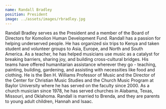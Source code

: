 ```yaml
---
name: Randall Bradley
position: President
image: ../assets/images/rbradley.jpg
---
```

Randall Bradley serves as the President and a member of the Board of
Directors for Komolion Human Development Fund. Randall has a passion
for helping underserved people. He has organized six trips to Kenya and
taken student and volunteer groups to Asia, Europe, and North and South
America. As a teacher, he has helped musicians use music as a catalyst
for breaking barriers, sharing joy, and building cross-cultural bridges.
His teams have offered humanitarian assistance wherever they go -
teaching, painting, building, gardening, and assisting with necessities
like food and clothing. He is the Ben H. Williams Professor of Music and
the Director of the Center for Christian Music Studies and the Church
Music Program at Baylor University where he has served on the faculty
since 2000. As a church musician since 1978, he has served churches in
Alabama, Texas, Missouri, and Oklahoma. Randall is married to Brenda,
and they are parents to young adult children, Hannah and Isaac.

